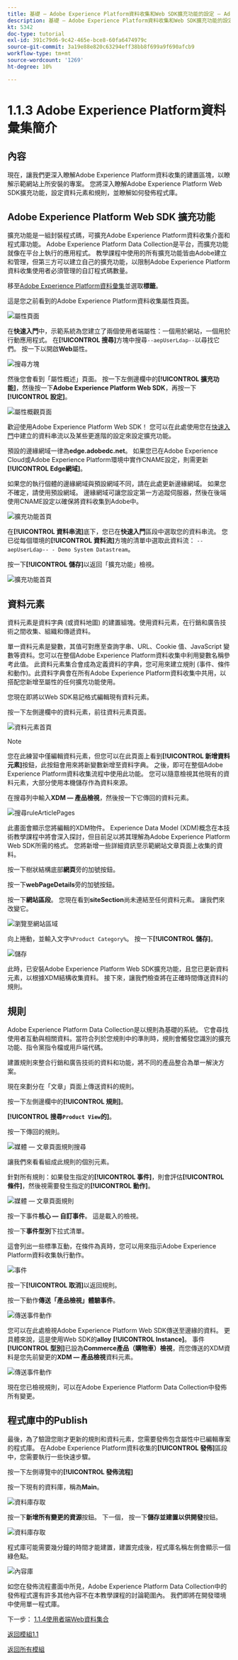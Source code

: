 ```yaml
---
title: 基礎 — Adobe Experience Platform資料收集和Web SDK擴充功能的設定 — Adobe Experience Platform資料收集簡介
description: 基礎 — Adobe Experience Platform資料收集和Web SDK擴充功能的設定 — Adobe Experience Platform資料收集簡介
kt: 5342
doc-type: tutorial
exl-id: 391c79d6-9c42-465e-bce8-60fa6474979c
source-git-commit: 3a19e88e820c63294eff38bb8f699a9f690afcb9
workflow-type: tm+mt
source-wordcount: '1269'
ht-degree: 10%

---
```


# 1.1.3 Adobe Experience Platform資料彙集簡介

## 內容

現在，讓我們更深入瞭解Adobe Experience Platform資料收集的建置區塊，以瞭解示範網站上所安裝的專案。 您將深入瞭解Adobe Experience Platform Web SDK擴充功能，設定資料元素和規則，並瞭解如何發佈程式庫。

## Adobe Experience Platform Web SDK 擴充功能

擴充功能是一組封裝程式碼，可擴充Adobe Experience Platform資料收集介面和程式庫功能。 Adobe Experience Platform Data Collection是平台，而擴充功能就像在平台上執行的應用程式。 教學課程中使用的所有擴充功能皆由Adobe建立和管理，但第三方可以建立自己的擴充功能，以限制Adobe Experience Platform資料收集使用者必須管理的自訂程式碼數量。

移至[Adobe Experience Platform資料彙集](https://experience.adobe.com/launch/)並選取&#x200B;**標籤**。

這是您之前看到的Adobe Experience Platform資料收集屬性頁面。

![屬性頁面](./images/launch1.png)

在&#x200B;**快速入門**&#x200B;中，示範系統為您建立了兩個使用者端屬性：一個用於網站，一個用於行動應用程式。 在&#x200B;**[!UICONTROL 搜尋]**&#x200B;方塊中搜尋`--aepUserLdap--`以尋找它們。
按一下以開啟**Web**&#x200B;屬性。

![搜尋方塊](./images/property6.png)



然後您會看到「屬性概述」頁面。 按一下左側邊欄中的&#x200B;**[!UICONTROL 擴充功能]**，然後按一下&#x200B;**Adobe Experience Platform Web SDK**，再按一下&#x200B;**[!UICONTROL 設定]**。

![屬性概觀頁面](./images/property7.png)

歡迎使用Adobe Experience Platform Web SDK！ 您可以在此處使用您在[快速入門](./../../../modules/gettingstarted/gettingstarted/ex2.md)中建立的資料串流以及某些更進階的設定來設定擴充功能。

預設的邊緣網域一律為&#x200B;**edge.adobedc.net**。 如果您已在Adobe Experience Cloud或Adobe Experience Platform環境中實作CNAME設定，則需更新&#x200B;**[!UICONTROL Edge網域]**。

如果您的執行個體的邊緣網域與預設網域不同，請在此處更新邊緣網域。 如果您不確定，請使用預設網域。 邊緣網域可讓您設定第一方追蹤伺服器，然後在後端使用CNAME設定以確保將資料收集到Adobe中。

![擴充功能首頁](./images/property9edgedomain.png)

在&#x200B;**[!UICONTROL 資料串流]**&#x200B;底下，您已在&#x200B;**快速入門**&#x200B;區段中選取您的資料串流。 您已從每個環境的&#x200B;**[!UICONTROL 資料流]**&#x200B;方塊的清單中選取此資料流： `--aepUserLdap-- - Demo System Datastream`。

按一下&#x200B;**[!UICONTROL 儲存]**&#x200B;以返回「擴充功能」檢視。

![擴充功能首頁](./images/property9edge.png)

## 資料元素

資料元素是資料字典 (或資料地圖) 的建置組塊。使用資料元素，在行銷和廣告技術之間收集、組織和傳遞資料。

單一資料元素是變數，其值可對應至查詢字串、URL、Cookie 值、JavaScript 變數等資料。您可以在整個Adobe Experience Platform資料收集中利用變數名稱參考此值。 此資料元素集合會成為定義資料的字典，您可用來建立規則 (事件、條件和動作)。此資料字典會在所有Adobe Experience Platform資料收集中共用，以搭配您新增至屬性的任何擴充功能使用。

您現在即將以Web SDK易記格式編輯現有資料元素。

按一下左側邊欄中的資料元素，前往資料元素頁面。

![資料元素首頁](./images/dataelement1.png)

>[!NOTE]
>
>您在此練習中僅編輯資料元素，但您可以在此頁面上看到&#x200B;**[!UICONTROL 新增資料元素]**&#x200B;按鈕，此按鈕會用來將新變數新增至資料字典。 之後，即可在整個Adobe Experience Platform資料收集流程中使用此功能。 您可以隨意檢視其他現有的資料元素，大部分使用本機儲存作為資料來源。

在搜尋列中輸入&#x200B;**XDM — 產品檢視**，然後按一下它傳回的資料元素。

![搜尋ruleArticlePages](./images/dataelement2.png)

此畫面會顯示您將編輯的XDM物件。 Experience Data Model (XDM)概念在本技術教學課程中將會深入探討，但目前足以將其理解為Adobe Experience Platform Web SDK所需的格式。 您將新增一些詳細資訊至示範網站文章頁面上收集的資料。

按一下樹狀結構底部&#x200B;**網頁**&#x200B;旁的加號按鈕。

按一下&#x200B;**webPageDetails**&#x200B;旁的加號按鈕。

按一下&#x200B;**網站區段**。 您現在看到&#x200B;**siteSection**&#x200B;尚未連結至任何資料元素。 讓我們來改變它。

![瀏覽至網站區域](./images/dataelement3.png)

向上捲動，並輸入文字`%Product Category%`。 按一下&#x200B;**[!UICONTROL 儲存]**。

![儲存](./images/dataelement4.png)

此時，已安裝Adobe Experience Platform Web SDK擴充功能，且您已更新資料元素，以根據XDM結構收集資料。 接下來，讓我們檢查將在正確時間傳送資料的規則。

## 規則

Adobe Experience Platform Data Collection是以規則為基礎的系統。 它會尋找使用者互動與相關資料。當符合列於您規則中的準則時，規則會觸發您識別的擴充功能、指令黨指令檔或用戶端代碼。

建置規則來整合行銷和廣告技術的資料和功能，將不同的產品整合為單一解決方案。

現在來劃分在「文章」頁面上傳送資料的規則。

按一下左側邊欄中的&#x200B;**[!UICONTROL 規則]**。

**[!UICONTROL 搜尋`Product View`的]**。

按一下傳回的規則。

![媒體 — 文章頁面規則搜尋](./images/rule1.png)

讓我們來看看組成此規則的個別元素。

針對所有規則：如果發生指定的&#x200B;**[!UICONTROL 事件]**，則會評估&#x200B;**[!UICONTROL 條件]**，然後視需要發生指定的&#x200B;**[!UICONTROL 動作]**。

![媒體 — 文章頁面規則](./images/rule2.png)

按一下事件&#x200B;**核心 — 自訂事件**。 這是載入的檢視。

按一下&#x200B;**事件型別**&#x200B;下拉式清單。

這會列出一些標準互動，在條件為真時，您可以用來指示Adobe Experience Platform資料收集執行動作。

![事件](./images/rule3.png)

按一下&#x200B;**[!UICONTROL 取消]**&#x200B;以返回規則。

按一下動作&#x200B;**傳送「產品檢視」體驗事件**。

![傳送事件動作](./images/rule5a.png)

您可以在此處檢視Adobe Experience Platform Web SDK傳送至邊緣的資料。 更具體來說，這是使用Web SDK的&#x200B;**alloy** **[!UICONTROL Instance]**。 事件&#x200B;**[!UICONTROL 型別]**&#x200B;已設為&#x200B;**Commerce產品（購物車）檢視**，而您傳送的XDM資料是您先前變更的&#x200B;**XDM — 產品檢視**&#x200B;資料元素。

![傳送事件動作](./images/rule5.png)

現在您已檢視規則，可以在Adobe Experience Platform Data Collection中發佈所有變更。

## 程式庫中的Publish

最後，為了驗證您剛才更新的規則和資料元素，您需要發佈包含屬性中已編輯專案的程式庫。 在Adobe Experience Platform資料收集的&#x200B;**[!UICONTROL 發佈]**&#x200B;區段中，您需要執行一些快速步驟。

按一下左側導覽中的&#x200B;**[!UICONTROL 發佈流程]**

按一下現有的資料庫，稱為&#x200B;**Main**。

![資料庫存取](./images/publish1.png)

按一下&#x200B;**新增所有變更的資源**按鈕。 下一個，
按一下**儲存並建置以供開發**&#x200B;按鈕。

![資料庫存取](./images/publish1a.png)

程式庫可能需要幾分鐘的時間才能建置，建置完成後，程式庫名稱左側會顯示一個綠色點。

![內容庫](./images/publish2.png)

如您在發佈流程畫面中所見，Adobe Experience Platform Data Collection中的發佈程式還有許多其他內容不在本教學課程的討論範圍內。 我們即將在開發環境中使用單一程式庫。

下一步： [1.1.4使用者端Web資料集合](./ex4.md)

[返回模組1.1](./data-ingestion-launch-web-sdk.md)

[返回所有模組](./../../../overview.md)

